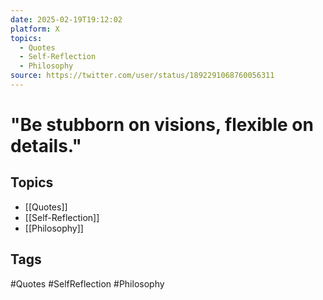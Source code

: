 ```yaml
---
date: 2025-02-19T19:12:02
platform: X
topics:
  - Quotes
  - Self-Reflection
  - Philosophy
source: https://twitter.com/user/status/1892291068760056311
---
```

# "Be stubborn on visions, flexible on details."

## Topics
- [[Quotes]]
- [[Self-Reflection]]
- [[Philosophy]]

## Tags
#Quotes #SelfReflection #Philosophy